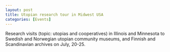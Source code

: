```yaml
--- 
layout: post 
title: Utopian research tour in Midwest USA
categories: [Events]
---
```

Research visits (topic: utopias and cooperatives) in Illinois and Minnesota to Swedish and Norwegian utopian community museums, and Finnish and Scandinavian archives on July, 20-25.


